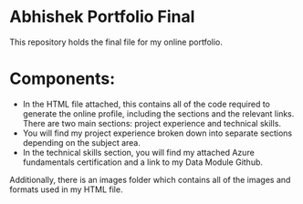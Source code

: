 # Abhishek Portfolio Final
 This repository holds the final file for my online portfolio.
 # Components:
 - In the HTML file attached, this contains all of the code required to generate the online profile, including the sections and the relevant links. There are two main sections: project experience and technical skills.
 - You will find my project experience broken down into separate sections depending on the subject area.
 - In the technical skills section, you will find my attached Azure fundamentals certification and a link to my Data Module Github.

Additionally, there is an images folder which contains all of the images and formats used in my HTML file. 
